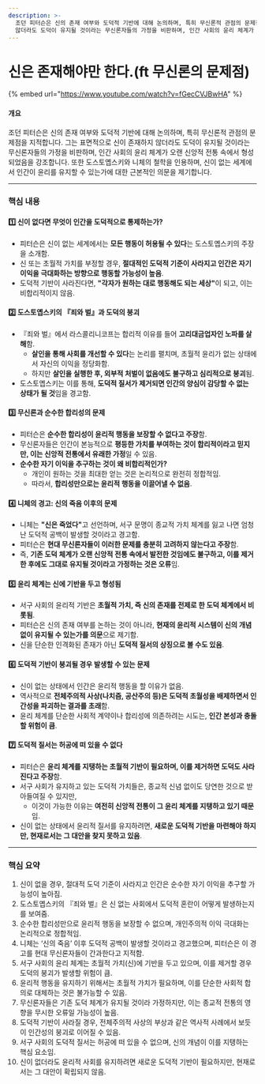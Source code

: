 ```yaml
---
description: >-
  조던 피터슨은 신의 존재 여부와 도덕적 기반에 대해 논의하며, 특히 무신론적 관점의 문제점을 지적합니다. 그는 표면적으로 신이 존재하지
  않더라도 도덕이 유지될 것이라는 무신론자들의 가정을 비판하며, 인간 사회의 윤리 체계가 오랜 신앙적 전통 속에서 형성되었음을 강조합니다.
---
```


# 신은 존재해야만 한다.(ft 무신론의 문제점)

{% embed url="https://www.youtube.com/watch?v=fGecCVJBwHA" %}

#### **개요**

조던 피터슨은 신의 존재 여부와 도덕적 기반에 대해 논의하며, 특히 무신론적 관점의 문제점을 지적합니다. 그는 표면적으로 신이 존재하지 않더라도 도덕이 유지될 것이라는 무신론자들의 가정을 비판하며, 인간 사회의 윤리 체계가 오랜 신앙적 전통 속에서 형성되었음을 강조합니다. 또한 도스토옙스키와 니체의 철학을 인용하며, 신이 없는 세계에서 인간이 윤리를 유지할 수 있는가에 대한 근본적인 의문을 제기합니다.

***

### **핵심 내용**

#### **1️⃣ 신이 없다면 무엇이 인간을 도덕적으로 통제하는가?**

* 피터슨은 신이 없는 세계에서는 **모든 행동이 허용될 수 있다**는 도스토옙스키의 주장을 소개함.
* 신 또는 초월적 가치를 부정할 경우, **절대적인 도덕적 기준이 사라지고 인간은 자기 이익을 극대화하는 방향으로 행동할 가능성이 높음**.
* 도덕적 기반이 사라진다면, **"각자가 원하는 대로 행동해도 되는 세상"**&#xC774; 되고, 이는 비합리적이지 않음.

#### **2️⃣ 도스토옙스키의 『죄와 벌』과 도덕의 붕괴**

* 『죄와 벌』에서 라스콜리니코프는 합리적 이유를 들어 **고리대금업자인 노파를 살해**함.
  * **살인을 통해 사회를 개선할 수 있다**는 논리를 펼치며, 초월적 윤리가 없는 상태에서 자신의 이익을 정당화함.
  * 하지만 **살인을 실행한 후, 외부적 처벌이 없음에도 불구하고 심리적으로 붕괴**됨.
* 도스토옙스키는 이를 통해, **도덕적 질서가 제거되면 인간의 양심이 감당할 수 없는 상태가 될 것**임을 경고함.

#### **3️⃣ 무신론과 순수한 합리성의 문제**

* 피터슨은 **순수한 합리성이 윤리적 행동을 보장할 수 없다고 주장**함.
* 무신론자들은 인간이 본능적으로 **평등한 가치를 부여하는 것이 합리적이라고 믿지만, 이는 신앙적 전통에서 유래한 가정**일 수 있음.
* **순수한 자기 이익을 추구하는 것이 왜 비합리적인가?**
  * 개인이 원하는 것을 최대한 얻는 것은 논리적으로 완전히 정합적임.
  * 따라서, **합리성만으로는 윤리적 행동을 이끌어낼 수 없음**.

#### **4️⃣ 니체의 경고: 신의 죽음 이후의 문제**

* 니체는 **"신은 죽었다"**&#xACE0; 선언하며, 서구 문명이 종교적 가치 체계를 잃고 나면 엄청난 도덕적 공백이 발생할 것이라고 경고함.
* 피터슨은 **현대 무신론자들이 이러한 문제를 충분히 고려하지 않는다고 주장**함.
* 즉, **기존 도덕 체계가 오랜 신앙적 전통 속에서 발전한 것임에도 불구하고, 이를 제거한 후에도 그대로 유지될 것이라고 가정하는 것은 오류**임.

#### **5️⃣ 윤리 체계는 신에 기반을 두고 형성됨**

* 서구 사회의 윤리적 기반은 **초월적 가치, 즉 신의 존재를 전제로 한 도덕 체계에서 비롯됨**.
* 피터슨은 신의 존재 여부를 논하는 것이 아니라, **현재의 윤리적 시스템이 신의 개념 없이 유지될 수 있는가를 의문**으로 제기함.
* 신을 단순한 인격화된 존재가 아닌 **도덕적 질서의 상징으로 볼 수도 있음**.

#### **6️⃣ 도덕적 기반이 붕괴될 경우 발생할 수 있는 문제**

* 신이 없는 상태에서 인간은 윤리적 행동을 할 이유가 없음.
* 역사적으로 **전체주의적 사상(나치즘, 공산주의 등)은 도덕적 초월성을 배제하면서 인간성을 파괴하는 결과를 초래**함.
* 윤리 체계를 단순한 사회적 계약이나 합리성에 의존하려는 시도는, **인간 본성과 충돌할 위험이 큼**.

#### **7️⃣ 도덕적 질서는 허공에 떠 있을 수 없다**

* 피터슨은 **윤리 체계를 지탱하는 초월적 기반이 필요하며, 이를 제거하면 도덕도 사라진다고 주장**함.
* 서구 사회가 유지하고 있는 도덕적 가치들은, 종교적 신념 없이도 당연한 것으로 받아들여질 수 있지만,
  * 이것이 가능한 이유는 **여전히 신앙적 전통이 그 윤리 체계를 지탱하고 있기 때문**임.
* 신이 없는 상태에서 윤리적 질서를 유지하려면, **새로운 도덕적 기반을 마련해야 하지만, 현재로서는 그 대안을 찾지 못하고 있음**.

***

### **핵심 요약**

1. 신이 없을 경우, 절대적 도덕 기준이 사라지고 인간은 순수한 자기 이익을 추구할 가능성이 높아짐.
2. 도스토옙스키의 『죄와 벌』은 신 없는 사회에서 도덕적 혼란이 어떻게 발생하는지를 보여줌.
3. 순수한 합리성만으로 윤리적 행동을 보장할 수 없으며, 개인주의적 이익 극대화는 논리적으로 정합적임.
4. 니체는 ‘신의 죽음’ 이후 도덕적 공백이 발생할 것이라고 경고했으며, 피터슨은 이 경고를 현대 무신론자들이 간과한다고 지적함.
5. 서구 사회의 윤리 체계는 초월적 가치(신)에 기반을 두고 있으며, 이를 제거할 경우 도덕의 붕괴가 발생할 위험이 큼.
6. 윤리적 행동을 유지하기 위해서는 초월적 가치가 필요하며, 이를 단순한 사회적 합의로 대체하는 것은 불가능할 수 있음.
7. 무신론자들은 기존 도덕 체계가 유지될 것이라 가정하지만, 이는 종교적 전통의 영향을 무시한 오류일 가능성이 높음.
8. 도덕적 기반이 사라질 경우, 전체주의적 사상의 부상과 같은 역사적 사례에서 보듯이 인간성의 붕괴로 이어질 수 있음.
9. 서구 사회의 도덕적 질서는 허공에 떠 있을 수 없으며, 신의 개념이 이를 지탱하는 핵심 요소임.
10. 신이 없더라도 윤리적 사회를 유지하려면 새로운 도덕적 기반이 필요하지만, 현재로서는 그 대안이 확립되지 않음.
